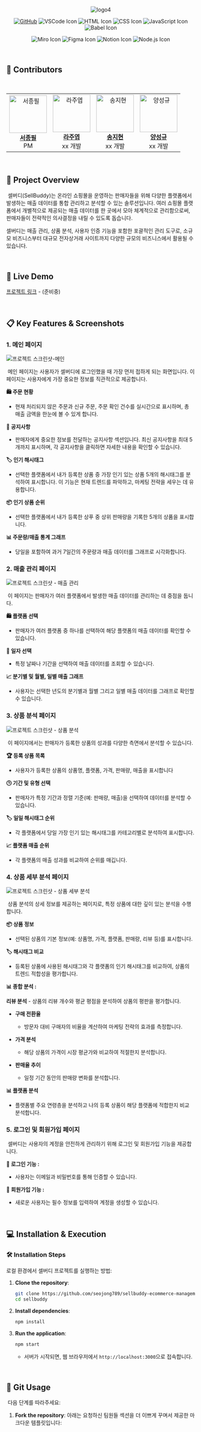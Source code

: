 <br>
<div align="center">
  
![logo4](https://github.com/user-attachments/assets/b85c59c6-9cd1-4ae5-a21c-5d4b964c9b7e)

</div>

<div align="center">
  
[![GitHub](https://img.shields.io/badge/GitHub-Repository-blue?logo=github)](https://github.com/seojong789/sellbuddy-ecommerce-management)
![VSCode Icon](https://img.shields.io/badge/VSCode-007ACC?logo=visual-studio-code&logoColor=white)
![HTML Icon](https://img.shields.io/badge/HTML5-E34F26?logo=html5&logoColor=white)
![CSS Icon](https://img.shields.io/badge/CSS3-1572B6?logo=css3&logoColor=white)
![JavaScript Icon](https://img.shields.io/badge/JavaScript-F7DF1E?logo=javascript&logoColor=black)
![Babel Icon](https://img.shields.io/badge/Babel-F9DC3E?logo=babel&logoColor=black)

![Miro Icon](https://img.shields.io/badge/Miro-FFD700?logo=miro&logoColor=white)
![Figma Icon](https://img.shields.io/badge/Figma-F24E1E?logo=figma&logoColor=white)
![Notion Icon](https://img.shields.io/badge/Notion-000000?logo=notion&logoColor=white)
![Node.js Icon](https://img.shields.io/badge/Node.js-43853D?logo=node.js&logoColor=white)

</div>

<br>

## 👥 Contributors

<br>

<div align="center">

<table>
  <tr>
    <td align="center">
      <a href="https://github.com/seojong789">
        <img src="https://github.com/seojong789.png" width="100px;" alt="서종필"/>
        <br />
        <b>서종필</b>
      </a>
      <br />
      <span>PM</span>
    </td>
    <td align="center">
      <a href="https://github.com/username2">
        <img src="https://github.com/username2.png" width="100px;" alt="라주엽"/>
        <br />
        <b>라주엽</b>
      </a>
      <br />
      <span>xx 개발</span>
    </td>
    <td align="center">
      <a href="https://github.com/username3">
        <img src="https://github.com/username3.png" width="100px;" alt="송지현"/>
        <br />
        <b>송지현</b>
      </a>
      <br />
      <span>xx 개발</span>
    </td>
    <td align="center">
      <a href="https://github.com/username4">
        <img src="https://github.com/username4.png" width="100px;" alt="양성규"/>
        <br />
        <b>양성규</b>
      </a>
      <br />
      <span>xx 개발</span>
    </td>
  </tr>
</table>

</div>

<br>

## 📝 Project Overview
&nbsp;셀버디(SellBuddy)는 온라인 쇼핑몰을 운영하는 판매자들을 위해 다양한 플랫폼에서 발생하는 매출 데이터를 통합 관리하고 분석할 수 있는 솔루션입니다. 여러 쇼핑몰 플랫폼에서 개별적으로 제공되는 매출 데이터를 한 곳에서 모아 체계적으로 관리함으로써, 판매자들이 전략적인 의사결정을 내릴 수 있도록 돕습니다.

셀버디는 매출 관리, 상품 분석, 사용자 인증 기능을 포함한 포괄적인 관리 도구로, 소규모 비즈니스부터 대규모 전자상거래 사이트까지 다양한 규모의 비즈니스에서 활용될 수 있습니다.

<br>

## 🚀 Live Demo
[프로젝트 링크](https://example.com) - (준비중)

<br>

## 📋 Key Features & Screenshots
### **1. 메인 페이지**

![프로젝트 스크린샷-메인](./assets/screenshot.png)

&nbsp;메인 페이지는 사용자가 셀버디에 로그인했을 때 가장 먼저 접하게 되는 화면입니다. 이 페이지는 사용자에게 가장 중요한 정보를 직관적으로 제공합니다.

**🛍️ 주문 현황**
- 현재 처리되지 않은 주문과 신규 주문, 주문 확인 건수를 실시간으로 표시하며, 총 매출 금액을 한눈에 볼 수 있게 합니다.

**📢 공지사항**
  - 판매자에게 중요한 정보를 전달하는 공지사항 섹션입니다. 최신 공지사항을 최대 5개까지 표시하며, 각 공지사항을 클릭하면 자세한 내용을 확인할 수 있습니다.

**🏷️ 인기 해시태그**
  - 선택한 플랫폼에서 내가 등록한 상품 중 가장 인기 있는 상품 5개의 해시태그를 분석하여 표시합니다. 이 기능은 현재 트렌드를 파악하고, 마케팅 전략을 세우는 데 유용합니다.

**📦 인기 상품 순위**
  - 선택한 플랫폼에서 내가 등록한 상푸 중 상위 판매량을 기록한 5개의 상품을 표시합니다.

**📊 주문량/매출 통계 그래프**
  - 당일을 포함하여 과거 7일간의 주문량과 매출 데이터를 그래프로 시각화합니다.

### **2. 매출 관리 페이지**

![프로젝트 스크린샷 - 매출 관리](./assets/screenshot.png)

&nbsp;이 페이지는 판매자가 여러 플랫폼에서 발생한 매출 데이터를 관리하는 데 중점을 둡니다.

**🛍️ 플랫폼 선택**
  - 판매자가 여러 플랫폼 중 하나를 선택하여 해당 플랫폼의 매출 데이터를 확인할 수 있습니다.

**📅 일자 선택**
  - 특정 날짜나 기간을 선택하여 매출 데이터를 조회할 수 있습니다.

**📈 분기별 및 월별, 일별 매출 그래프**
  - 사용자는 선택한 년도의 분기별과 월별 그리고 일별 매출 데이터를 그래프로 확인할 수 있습니다.

### **3. 상품 분석 페이지**

![프로젝트 스크린샷 - 상품 분석](./assets/screenshot.png)

&nbsp;이 페이지에서는 판매자가 등록한 상품의 성과를 다양한 측면에서 분석할 수 있습니다.

**🏆 등록 상품 목록**
- 사용자가 등록한 상품의 상품명, 플랫폼, 가격, 판매량, 매출을 표시합니다

**🕒 기간 및 유형 선택**
- 판매자가 특정 기간과 정렬 기준(예: 판매량, 매출)을 선택하여 데이터를 분석할 수 있습니다.

**🏷️ 일일 해시태그 순위**
- 각 플랫폼에서 당일 가장 인기 있는 해시태그를 카테고리별로 분석하여 표시합니다.

**📈 플랫폼 매출 순위**
- 각 플랫폼의 매출 성과를 비교하여 순위를 매깁니다.

### **4. 상품 세부 분석 페이지**

![프로젝트 스크린샷 - 상품 세부 분석](./assets/screenshot.png)

&nbsp;상품 분석의 상세 정보를 제공하는 페이지로, 특정 상품에 대한 깊이 있는 분석을 수행합니다.

**📦 상품 정보**
- 선택된 상품의 기본 정보(예: 상품명, 가격, 플랫폼, 판매량, 리뷰 등)를 표시합니다.

**🏷️ 해시태그 비교**
  - 등록된 상품에 사용된 해시태그와 각 플랫폼의 인기 해시태그를 비교하여, 상품의 트렌드 적합성을 평가합니다.

**📊 종합 분석 :**

**리뷰 분석**
    - 상품의 리뷰 개수와 평균 평점을 분석하여 상품의 평판을 평가합니다.
  
  - **구매 전환율**
    - 방문자 대비 구매자의 비율을 계산하여 마케팅 전략의 효과를 측정합니다.
  
  - **가격 분석**
    - 해당 상품의 가격이 시장 평균가와 비교하여 적절한지 분석합니다.
  
  - **판매율 추이**
    - 일정 기간 동안의 판매량 변화를 분석합니다.

**📊 플랫폼 분석**
  - 플랫폼별 주요 연령층을 분석하고 나의 등록 상품이 해당 플랫폼에 적합한지 비교 분석합니다.

### **5. 로그인 및 회원가입 페이지**
&nbsp;셀버디는 사용자의 계정을 안전하게 관리하기 위해 로그인 및 회원가입 기능을 제공합니다.

**🔐 로그인 기능 :**
  - 사용자는 이메일과 비밀번호를 통해 인증할 수 있습니다.

**📝 회원가입 기능 :**
  - 새로운 사용자는 필수 정보를 입력하여 계정을 생성할 수 있습니다.

<br>

## 💻 Installation & Execution

### 🛠 Installation Steps
로컬 환경에서 셀버디 프로젝트를 실행하는 방법:

1. **Clone the repository**:
    ```bash
    git clone https://github.com/seojong789/sellbuddy-ecommerce-management.git
    cd sellbuddy
    ```
2. **Install dependencies**:
    ```bash
    npm install
    ```
3. **Run the application**:
    ```bash
    npm start
    ```
    - 서버가 시작되면, 웹 브라우저에서 `http://localhost:3000`으로 접속합니다.

<br>

## 🤝 Git Usage
&nbsp;다음 단계를 따라주세요:

1. **Fork the repository**: 
아래는 요청하신 팀원들 섹션을 더 이쁘게 꾸며서 제공한 마크다운 템플릿입니다:
